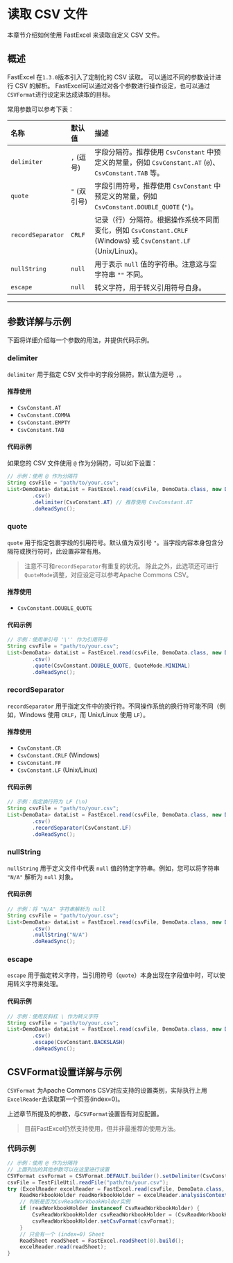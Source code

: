 # 读取 CSV 文件

本章节介绍如何使用 FastExcel 来读取自定义 CSV 文件。

## 概述

FastExcel 在`1.3.0`版本引入了定制化的 CSV 读取。
可以通过不同的参数设计进行 CSV 的解析。
FastExcel可以通过对各个参数进行操作设定，也可以通过`CSVFormat`进行设定来达成读取的目标。

常用参数可以参考下表：

| 名称 | 默认值 | 描述 |
| :--- | :--- | :--- |
| `delimiter` | `,` (逗号) | 字段分隔符。推荐使用 `CsvConstant` 中预定义的常量，例如 `CsvConstant.AT` (`@`)、`CsvConstant.TAB` 等。 |
| `quote` | `"` (双引号) | 字段引用符号，推荐使用 `CsvConstant` 中预定义的常量，例如 `CsvConstant.DOUBLE_QUOTE` (`"`)。 |
| `recordSeparator` | `CRLF` | 记录（行）分隔符。根据操作系统不同而变化，例如 `CsvConstant.CRLF` (Windows) 或 `CsvConstant.LF` (Unix/Linux)。 |
| `nullString` | `null` | 用于表示 `null` 值的字符串。注意这与空字符串 `""` 不同。 |
| `escape` | `null` | 转义字符，用于转义引用符号自身。 |

---

## 参数详解与示例

下面将详细介绍每一个参数的用法，并提供代码示例。

### delimiter

`delimiter` 用于指定 CSV 文件中的字段分隔符。默认值为逗号 `,`。

#### 推荐使用
- `CsvConstant.AT`
- `CsvConstant.COMMA`
- `CsvConstant.EMPTY`
- `CsvConstant.TAB`

#### 代码示例
如果您的 CSV 文件使用 `@` 作为分隔符，可以如下设置：
```java
// 示例：使用 @ 作为分隔符
String csvFile = "path/to/your.csv";
List<DemoData> dataList = FastExcel.read(csvFile, DemoData.class, new DemoDataListener())
        .csv()
        .delimiter(CsvConstant.AT) // 推荐使用 CsvConstant.AT
        .doReadSync();
```

### quote

`quote` 用于指定包裹字段的引用符号。默认值为双引号 `"`。当字段内容本身包含分隔符或换行符时，此设置非常有用。
> 注意不可和`recordSeparator`有重复的状况。
除此之外，此选项还可进行`QuoteMode`调整，对应设定可以参考Apache Commons CSV。

#### 推荐使用
- `CsvConstant.DOUBLE_QUOTE`

#### 代码示例
```java
// 示例：使用单引号 '\'' 作为引用符号
String csvFile = "path/to/your.csv";
List<DemoData> dataList = FastExcel.read(csvFile, DemoData.class, new DemoDataListener())
        .csv()
        .quote(CsvConstant.DOUBLE_QUOTE, QuoteMode.MINIMAL)
        .doReadSync();
```

### recordSeparator

`recordSeparator` 用于指定文件中的换行符。不同操作系统的换行符可能不同（例如，Windows 使用 `CRLF`，而 Unix/Linux 使用 `LF`）。

#### 推荐使用
- `CsvConstant.CR`
- `CsvConstant.CRLF` (Windows)
- `CsvConstant.FF`
- `CsvConstant.LF` (Unix/Linux)


#### 代码示例
```java
// 示例：指定换行符为 LF (\n)
String csvFile = "path/to/your.csv";
List<DemoData> dataList = FastExcel.read(csvFile, DemoData.class, new DemoDataListener())
        .csv()
        .recordSeparator(CsvConstant.LF)
        .doReadSync();
```

### nullString

`nullString` 用于定义文件中代表 `null` 值的特定字符串。例如，您可以将字符串 `"N/A"` 解析为 `null` 对象。

#### 代码示例
```java
// 示例：将 "N/A" 字符串解析为 null
String csvFile = "path/to/your.csv";
List<DemoData> dataList = FastExcel.read(csvFile, DemoData.class, new DemoDataListener())
        .csv()
        .nullString("N/A")
        .doReadSync();
```

### escape

`escape` 用于指定转义字符，当引用符号（`quote`）本身出现在字段值中时，可以使用转义字符来处理。

#### 代码示例
```java
// 示例：使用反斜杠 \ 作为转义字符
String csvFile = "path/to/your.csv";
List<DemoData> dataList = FastExcel.read(csvFile, DemoData.class, new DemoDataListener())
        .csv()
        .escape(CsvConstant.BACKSLASH)
        .doReadSync();
```

## CSVFormat设置详解与示例

`CSVFormat` 为Apache Commons CSV对应支持的设置类别，实际执行上用`ExcelReader`去读取第一个页签(index=0)。

上述章节所提及的参数，与`CSVFormat`设置皆有对应配置。
> 目前FastExcel仍然支持使用，但并非最推荐的使用方法。

### 代码示例

```java
// 示例：使用 @ 作为分隔符
// 上面列出的其他参数可以在这里进行设置
CSVFormat csvFormat = CSVFormat.DEFAULT.builder().setDelimiter(CsvConstant.AT).build();
csvFile = TestFileUtil.readFile("path/to/your.csv");
try (ExcelReader excelReader = FastExcel.read(csvFile, DemoData.class, new DemoDataListener()).build()) {
    ReadWorkbookHolder readWorkbookHolder = excelReader.analysisContext().readWorkbookHolder();
    // 判断是否为CsvReadWorkbookHolder实例
    if (readWorkbookHolder instanceof CsvReadWorkbookHolder) {
        CsvReadWorkbookHolder csvReadWorkbookHolder = (CsvReadWorkbookHolder) readWorkbookHolder;
        csvReadWorkbookHolder.setCsvFormat(csvFormat);
    }
    // 只会有一个 (index=0) Sheet
    ReadSheet readSheet = FastExcel.readSheet(0).build();
    excelReader.read(readSheet);
}
```